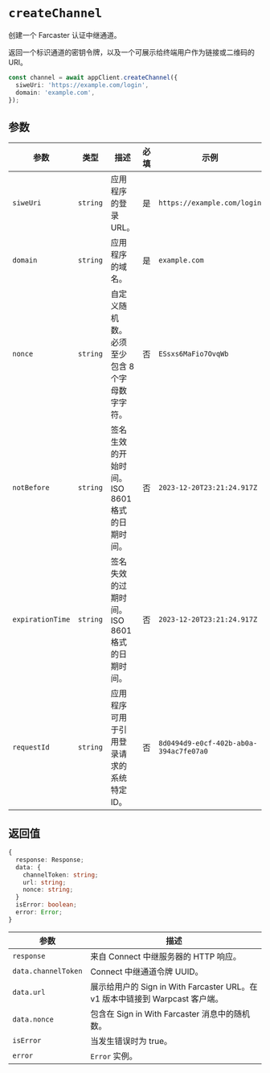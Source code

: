 # `createChannel`

创建一个 Farcaster 认证中继通道。

返回一个标识通道的密钥令牌，以及一个可展示给终端用户作为链接或二维码的 URI。

```ts
const channel = await appClient.createChannel({
  siweUri: 'https://example.com/login',
  domain: 'example.com',
});
```

## 参数

| 参数             | 类型     | 描述                                          | 必填 | 示例                                   |
| ---------------- | -------- | --------------------------------------------- | ---- | -------------------------------------- |
| `siweUri`        | `string` | 应用程序的登录 URL。                          | 是   | `https://example.com/login`            |
| `domain`         | `string` | 应用程序的域名。                              | 是   | `example.com`                          |
| `nonce`          | `string` | 自定义随机数。必须至少包含 8 个字母数字字符。 | 否   | `ESsxs6MaFio7OvqWb`                    |
| `notBefore`      | `string` | 签名生效的开始时间。ISO 8601 格式的日期时间。 | 否   | `2023-12-20T23:21:24.917Z`             |
| `expirationTime` | `string` | 签名失效的过期时间。ISO 8601 格式的日期时间。 | 否   | `2023-12-20T23:21:24.917Z`             |
| `requestId`      | `string` | 应用程序可用于引用登录请求的系统特定 ID。     | 否   | `8d0494d9-e0cf-402b-ab0a-394ac7fe07a0` |

## 返回值

```ts
{
  response: Response;
  data: {
    channelToken: string;
    url: string;
    nonce: string;
  }
  isError: boolean;
  error: Error;
}
```

| 参数                | 描述                                                                          |
| ------------------- | ----------------------------------------------------------------------------- |
| `response`          | 来自 Connect 中继服务器的 HTTP 响应。                                         |
| `data.channelToken` | Connect 中继通道令牌 UUID。                                                   |
| `data.url`          | 展示给用户的 Sign in With Farcaster URL。在 v1 版本中链接到 Warpcast 客户端。 |
| `data.nonce`        | 包含在 Sign in With Farcaster 消息中的随机数。                                |
| `isError`           | 当发生错误时为 true。                                                         |
| `error`             | `Error` 实例。                                                                |
